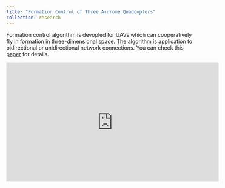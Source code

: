 ```yaml
---
title: "Formation Control of Three Ardrone Quadcopters"
collection: research
---
```

Formation control algorithm is devopled for UAVs which can cooperatively fly in formation in three-dimensional space. The algorithm is application to  bidirectional or unidirectional network connections. You can check this [paper](http://amekhalifa.github.io/files/journal/2018_cons_uavs_asmedyns.pdf) for details.
<iframe width="560" height="315"
src="https://www.youtube.com/embed/KJ-jrOXT7BY" 
frameborder="0" 
allow="accelerometer; autoplay; encrypted-media; gyroscope; picture-in-picture" 
allowfullscreen></iframe>


